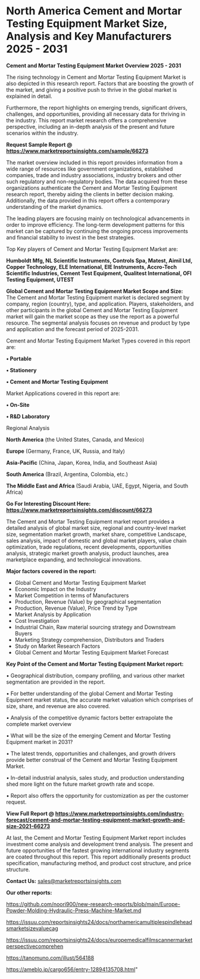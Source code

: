 # North America Cement and Mortar Testing Equipment Market Size, Analysis and Key Manufacturers 2025 - 2031

<Strong> Cement and Mortar Testing Equipment Market Overview 2025 - 2031</strong>

The rising technology in Cement and Mortar Testing Equipment Market is also depicted in this research report. Factors that are boosting the growth of the market, and giving a positive push to thrive in the global market is explained in detail.

Furthermore, the report highlights on emerging trends, significant drivers, challenges, and opportunities, providing all necessary data for thriving in the industry. This report market research offers a comprehensive perspective, including an in-depth analysis of the present and future scenarios within the industry.

<strong>Request Sample Report @ <a href=https://www.marketreportsinsights.com/sample/66273>https://www.marketreportsinsights.com/sample/66273</a></strong>

The market overview included in this report provides information from a wide range of resources like government organizations, established companies, trade and industry associations, industry brokers and other such regulatory and non-regulatory bodies. The data acquired from these organizations authenticate the Cement and Mortar Testing Equipment research report, thereby aiding the clients in better decision making. Additionally, the data provided in this report offers a contemporary understanding of the market dynamics.

The leading players are focusing mainly on technological advancements in order to improve efficiency. The long-term development patterns for this market can be captured by continuing the ongoing process improvements and financial stability to invest in the best strategies.

Top Key players of Cement and Mortar Testing Equipment Market are:

<strong>Humboldt Mfg, NL Scientific Instruments, Controls Spa, Matest, Aimil Ltd, Copper Technology, ELE International, EIE Instruments, Accro-Tech Scientific Industries, Cement Test Equipment, Qualitest International, OFI Testing Equipment, UTEST</strong>

<strong><b>Global Cement and Mortar Testing Equipment Market Scope and Size:</b></strong>
The Cement and Mortar Testing Equipment market is declared segment by company, region (country), type, and application. Players, stakeholders, and other participants in the global Cement and Mortar Testing Equipment market will gain the market scope as they use the report as a powerful resource. The segmental analysis focuses on revenue and product by type and application and the forecast period of 2025-2031.

Cement and Mortar Testing Equipment Market Types covered in this report are:

<strong>• Portable

• Stationery

• Cement and Mortar Testing Equipment</strong>

Market Applications covered in this report are:

<strong>• On-Site

• R&D Laboratory</strong> 

Regional Analysis

<strong>North America</strong> (the United States, Canada, and Mexico)

<strong>Europe</strong> (Germany, France, UK, Russia, and Italy)

<strong>Asia-Pacific</strong> (China, Japan, Korea, India, and Southeast Asia)

<strong>South America</strong> (Brazil, Argentina, Colombia, etc.)

<strong>The Middle East and Africa</strong> (Saudi Arabia, UAE, Egypt, Nigeria, and South Africa)

<strong>Go For Interesting Discount Here: <a href=https://www.marketreportsinsights.com/discount/66273>https://www.marketreportsinsights.com/discount/66273</a></strong>

The Cement and Mortar Testing Equipment market report provides a detailed analysis of global market size, regional and country-level market size, segmentation market growth, market share, competitive Landscape, sales analysis, impact of domestic and global market players, value chain optimization, trade regulations, recent developments, opportunities analysis, strategic market growth analysis, product launches, area marketplace expanding, and technological innovations.

<strong><b>Major factors covered in the report:</b></strong>
<ul>
  <li>Global Cement and Mortar Testing Equipment Market </li>
  <li>Economic Impact on the Industry</li>
  <li>Market Competition in terms of Manufacturers</li>
  <li>Production, Revenue (Value) by geographical segmentation</li>
  <li>Production, Revenue (Value), Price Trend by Type</li>
  <li>Market Analysis by Application</li>
  <li>Cost Investigation</li>
  <li>Industrial Chain, Raw material sourcing strategy and Downstream Buyers</li>
  <li>Marketing Strategy comprehension, Distributors and Traders</li>
  <li>Study on Market Research Factors</li>
  <li>Global Cement and Mortar Testing Equipment Market Forecast</li>
</ul>

<strong><b>Key Point of the Cement and Mortar Testing Equipment Market report:</b></strong>

• Geographical distribution, company profiling, and various other market segmentation are provided in the report.

• For better understanding of the global Cement and Mortar Testing Equipment market status, the accurate market valuation which comprises of size, share, and revenue are also covered.

• Analysis of the competitive dynamic factors better extrapolate the complete market overview

• What will be the size of the emerging Cement and Mortar Testing Equipment market in 2031?

• The latest trends, opportunities and challenges, and growth drivers provide better construal of the Cement and Mortar Testing Equipment Market.

• In-detail industrial analysis, sales study, and production understanding shed more light on the future market growth rate and scope.

• Report also offers the opportunity for customization as per the customer request.

<strong><b>View Full Report @ <a href=https://www.marketreportsinsights.com/industry-forecast/cement-and-mortar-testing-equipment-market-growth-and-size-2021-66273>https://www.marketreportsinsights.com/industry-forecast/cement-and-mortar-testing-equipment-market-growth-and-size-2021-66273</a></b></strong>


At last, the Cement and Mortar Testing Equipment Market report includes investment come analysis and development trend analysis. The present and future opportunities of the fastest growing international industry segments are coated throughout this report. This report additionally presents product specification, manufacturing method, and product cost structure, and price structure.

<strong>Contact Us:</strong>
sales@marketreportsinsights.com

<strong>Our other reports:</strong>

<a href=https://github.com/noori900/new-research-reports/blob/main/Europe-Powder-Molding-Hydraulic-Press-Machine-Market.md>https://github.com/noori900/new-research-reports/blob/main/Europe-Powder-Molding-Hydraulic-Press-Machine-Market.md</a>

<a href=https://issuu.com/reportsinsights24/docs/northamericamultiplespindleheadsmarketsizevaluecag>https://issuu.com/reportsinsights24/docs/northamericamultiplespindleheadsmarketsizevaluecag</a>

<a href=https://issuu.com/reportsinsights24/docs/europemedicalfilmscannermarketperspectivecomprehen>https://issuu.com/reportsinsights24/docs/europemedicalfilmscannermarketperspectivecomprehen</a>

<a href=https://tanomuno.com/illust/564188>https://tanomuno.com/illust/564188</a>

<a href=https://ameblo.jp/cargo656/entry-12894135708.html>https://ameblo.jp/cargo656/entry-12894135708.html</a>"
